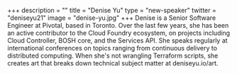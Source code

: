 +++
description = ""
title = "Denise Yu"
type = "new-speaker"
twitter = "deniseyu21"
image = "denise-yu.jpg"
+++
Denise is a Senior Software Engineer at Pivotal, based in Toronto. Over the last few years, she has been an active contributor to the Cloud Foundry ecosystem, on projects including Cloud Controller, BOSH core, and the Services API. She speaks regularly at international conferences on topics ranging from continuous delivery to distributed computing. When she's not wrangling Terraform scripts, she creates art that breaks down technical subject matter at deniseyu.io/art.